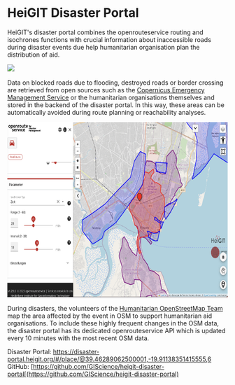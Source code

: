 # HeiGIT Disaster Portal 

HeiGIT's disaster portal combines the openrouteservice routing and isochrones functions with crucial information about inaccessible roads during disaster events due help humanitarian organisation plan the distribution of aid. 

<img src="../img/disaster_portal.png" height="400px"></img>

Data on blocked roads due to flooding, destroyed roads or border crossing are retrieved from open sources such as the [Copernicus Emergency Management Service](https://emergency.copernicus.eu) or the humanitarian organisations themselves and stored in the backend of the disaster portal. In this way, these areas can be automatically avoided during route planning or reachability analyses. 

<img src="../img/disaster_portal_isochronen.png" height="400px"></img>


During disasters, the volunteers of the [Humanitarian OpenStreetMap Team](https://www.hotosm.org/) map the area affected by the event in OSM to support humanitarian aid organisations. To include these highly frequent changes in the OSM data, the disaster portal has its dedicated openrouteservice API which is updated every 10 minutes with the most recent OSM data.



Disaster Portal: https://disaster-portal.heigit.org/#/place/@39.46289062500001,-19.91138351415555,6
GitHub: [https://github.com/GIScience/heigit-disaster-portal[(https://github.com/GIScience/heigit-disaster-portal)

